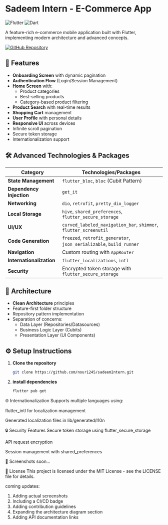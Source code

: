 # Sadeem Intern - E-Commerce App

![Flutter](https://img.shields.io/badge/Flutter-3.16.9-blue)
![Dart](https://img.shields.io/badge/Dart-3.3.0-blue)

A feature-rich e-commerce mobile application built with Flutter, implementing modern architecture and advanced concepts.

[![GitHub Repository](https://img.shields.io/badge/GitHub-Repository-brightgreen)](https://github.com/nour1245/sadeemIntern)

## 📱 Features
- **Onboarding Screen** with dynamic pagination
- **Authentication Flow** (Login/Session Management)
- **Home Screen** with:
  - Product categories
  - Best-selling products
  - Category-based product filtering
- **Product Search** with real-time results
- **Shopping Cart** management
- **User Profile** with personal details
- **Responsive UI** across devices
- Infinite scroll pagination
- Secure token storage
- Internationalization support

## 🛠 Advanced Technologies & Packages
| Category              | Technologies/Packages                                                                 |
|-----------------------|---------------------------------------------------------------------------------------|
| **State Management**  | `flutter_bloc`, `bloc` (Cubit Pattern)                                                |
| **Dependency Injection** | `get_it`                                                                          |
| **Networking**        | `dio`, `retrofit`, `pretty_dio_logger`                                                |
| **Local Storage**     | `hive`, `shared_preferences`, `flutter_secure_storage`                                |
| **UI/UX**             | `curved_labeled_navigation_bar`, `shimmer`, `flutter_screenutil`                      |
| **Code Generation**   | `freezed`, `retrofit_generator`, `json_serializable`, `build_runner`                  |
| **Navigation**        | Custom routing with `AppRouter`                                                       |
| **Internationalization** | `flutter_localizations`, `intl`                                                  |
| **Security**          | Encrypted token storage with `flutter_secure_storage`                                 |

## 🚀 Architecture
- **Clean Architecture** principles
- Feature-first folder structure
- Repository pattern implementation
- Separation of concerns:
  - Data Layer (Repositories/Datasources)
  - Business Logic Layer (Cubits)
  - Presentation Layer (UI Components)

## ⚙️ Setup Instructions

1. **Clone the repository**
   ```bash
   git clone https://github.com/nour1245/sadeemIntern.git

2. **install dependencies**
    ```bash
    flutter pub get

🌐 Internationalization
Supports multiple languages using:

flutter_intl for localization management

Generated localization files in lib/generated/l10n

🔒 Security Features
Secure token storage using flutter_secure_storage

API request encryption

Session management with shared_preferences

📸 Screenshots
soon...

📄 License
This project is licensed under the MIT License - see the LICENSE file for details.

coming updates:
1. Adding actual screenshots
2. Including a CI/CD badge
3. Adding contribution guidelines
4. Expanding the architecture diagram section
5. Adding API documentation links
